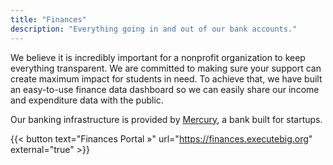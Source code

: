 ```yaml
---
title: "Finances"
description: "Everything going in and out of our bank accounts."
---
```


We believe it is incredibly important for a nonprofit organization to keep everything transparent. We are committed to making sure your support can create maximum impact for students in need. To achieve that, we have built an easy-to-use finance data dashboard so we can easily share our income and expenditure data with the public.

Our banking infrastructure is provided by [Mercury](https://mercury.com/), a bank built for startups.

{{< button text="Finances Portal »" url="https://finances.executebig.org" external="true" >}}

